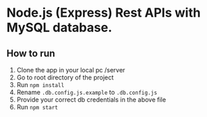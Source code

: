 # Node.js (Express) Rest APIs with MySQL database.

## How to run

1. Clone the app in your local pc /server
2. Go to root directory of the project
3. Run ```npm install```
4. Rename ```.db.config.js.example``` to ```.db.config.js```
5. Provide your correct db credentials in the above file
6. Run ```npm start```

